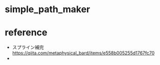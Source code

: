 # simple_path_maker


# reference
- スプライン補完
https://qiita.com/metaphysical_bard/items/e558b005255d1767fc70
-

